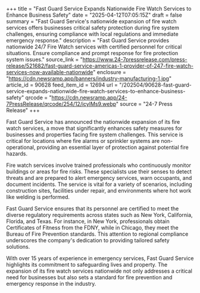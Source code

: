 +++
title = "Fast Guard Service Expands Nationwide Fire Watch Services to Enhance Business Safety"
date = "2025-04-12T07:05:15Z"
draft = false
summary = "Fast Guard Service's nationwide expansion of fire watch services offers businesses critical safety protection during fire system challenges, ensuring compliance with local regulations and immediate emergency response."
description = "Fast Guard Service provides nationwide 24/7 Fire Watch services with certified personnel for critical situations. Ensure compliance and prompt response for fire protection system issues."
source_link = "https://www.24-7pressrelease.com/press-release/521682/fast-guard-service-americas-1-provider-of-247-fire-watch-services-now-available-nationwide"
enclosure = "https://cdn.newsramp.app/banners/industry-manufacturing-1.jpg"
article_id = 90628
feed_item_id = 12694
url = "/202504/90628-fast-guard-service-expands-nationwide-fire-watch-services-to-enhance-business-safety"
qrcode = "https://cdn.newsramp.app/24-7PressRelease/qrcode/254/12/icylMs9.webp"
source = "24-7 Press Release"
+++

<p>Fast Guard Service has announced the nationwide expansion of its fire watch services, a move that significantly enhances safety measures for businesses and properties facing fire system challenges. This service is critical for locations where fire alarms or sprinkler systems are non-operational, providing an essential layer of protection against potential fire hazards.</p><p>Fire watch services involve trained professionals who continuously monitor buildings or areas for fire risks. These specialists use their senses to detect threats and are prepared to alert emergency services, warn occupants, and document incidents. The service is vital for a variety of scenarios, including construction sites, facilities under repair, and environments where hot work like welding is performed.</p><p>Fast Guard Service ensures that its personnel are certified to meet the diverse regulatory requirements across states such as New York, California, Florida, and Texas. For instance, in New York, professionals obtain Certificates of Fitness from the FDNY, while in Chicago, they meet the Bureau of Fire Prevention standards. This attention to regional compliance underscores the company's dedication to providing tailored safety solutions.</p><p>With over 15 years of experience in emergency services, Fast Guard Service highlights its commitment to safeguarding lives and property. The expansion of its fire watch services nationwide not only addresses a critical need for businesses but also sets a standard for fire prevention and emergency response in the industry.</p>